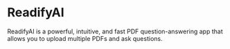 # ReadifyAI
ReadifyAI is a powerful, intuitive, and fast PDF question-answering app that allows you to upload multiple PDFs and ask questions.
